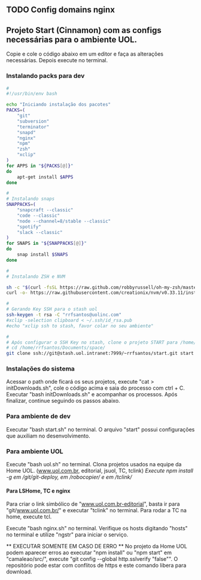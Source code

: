 ## TODO Config domains nginx
## Projeto Start (Cinnamon) com as configs necessárias para o ambiente UOL.

Copie e cole o código abaixo em um editor e faça as alterações necessárias. Depois execute no terminal.

### Instalando packs para dev
```sh
#
#!/usr/bin/env bash

echo "Iniciando instalação dos pacotes"
PACKS=( 
    "git"
    "subversion" 
    "terminator" 
    "snapd" 
    "nginx"
    "npm"
    "zsh"
    "xclip"
)
for APPS in "${PACKS[@]}"
do
    apt-get install $APPS
done

#
# Instalando snaps
SNAPPACKS=( 
    "snapcraft --classic" 
    "code --classic" 
    "node --channel=8/stable --classic" 
    "spotify" 
    "slack --classic" 
)
for SNAPS in "${SNAPPACKS[@]}"
do
    snap install $SNAPS
done

#
# Instalando ZSH e NVM

sh -c "$(curl -fsSL https://raw.github.com/robbyrussell/oh-my-zsh/master/tools/install.sh)"
curl -o- https://raw.githubusercontent.com/creationix/nvm/v0.33.11/install.sh | bash

#
# Gerando Key SSH para o stash uol
ssh-keygen -t rsa -C "rrfsantos@uolinc.com"
#xclip -selection clipboard < ~/.ssh/id_rsa.pub
#echo "xclip ssh to stash, favor colar no seu ambiente"

#
# Após configurar o SSH Key no stash, clone o projeto START para /home/rrfsantos/Documents/space/
# cd /home/rrfsantos/Documents/space/
git clone ssh://git@stash.uol.intranet:7999/~rrfsantos/start.git start

```
### Instalações do sistema ###
Acessar o path onde ficará os seus projetos, execute "cat > initDownloads.sh", cole o código acima e saia do processo com ctrl + C.
Executar "bash initDownloads.sh" e acompanhar os processos. Após finalizar, continue seguindo os passos abaixo. 

### Para ambiente de dev ###
Executar "bash start.sh" no terminal.
O arquivo "start" possui configurações que auxiliam no desenvolvimento. 

### Para ambiente UOL ###
Execute "bash uol.sh" no terminal.
Clona projetos usados na equipe da Home UOL. (www.uol.com.br, editorial, jsuol, TC, tclink)
*Execute npm install -g em /git/git-deploy, em /robocopier/ e em /tclink/*

#### Para LSHome, TC e nginx ####
Para criar o link simbólico de "www.uol.com.br-editorial", basta ir para "git/www.uol.com.br/" e executar  "tclink"  no terminal.
Para rodar a TC na home, execute tcl.

Execute "bash nginx.sh" no terminal.
Verifique os hosts digitando "hosts" no terminal e utilize "ngstr" para iniciar o serviço.  

** EXECUTAR SOMENTE EM CASO DE ERRO **
No projeto da Home UOL podem aparecer erros ao executar "npm install" ou "npm start" em "camaleao/src/", execute "git config --global http.sslverify "false"". O repositório pode estar com conflitos de https e este comando libera para download.